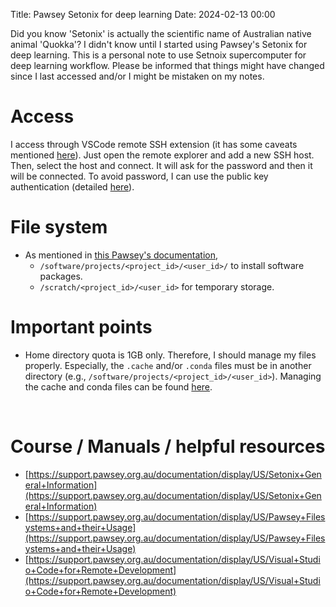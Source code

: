 Title: Pawsey Setonix for deep learning
Date: 2024-02-13 00:00

Did you know 'Setonix' is actually the scientific name of Australian native animal 'Quokka'? I didn't know until I started using Pawsey's Setonix for deep learning. This is a personal note to use Setnoix supercomputer for deep learning workflow. Please be informed that things might have changed since I last accessed and/or I might be mistaken on my notes.

# Access
I access through VSCode remote SSH extension (it has some caveats mentioned [here](https://support.pawsey.org.au/documentation/display/US/Visual+Studio+Code+for+Remote+Development)). Just open the remote explorer and add a new SSH host. Then, select the host and connect. It will ask for the password and then it will be connected. To avoid password, I can use the public key authentication (detailed [here](https://hasan-rakibul.github.io/personal-note-git-linux-etc-commands.html)).

# File system
- As mentioned in [this Pawsey's documentation](https://support.pawsey.org.au/documentation/display/US/Setonix+General+Information),
    - `/software/projects/<project_id>/<user_id>/` to install software packages.
    - `/scratch/<project_id>/<user_id>` for temporary storage.

# Important points
- Home directory quota is 1GB only. Therefore, I should manage my files properly. Especially, the `.cache` and/or `.conda` files must be in another directory (e.g., `/software/projects/<project_id>/<user_id>`). Managing the cache and conda files can be found [here](https://hasan-rakibul.github.io/personal-note-git-linux-etc-commands.html).

&nbsp;
# Course / Manuals / helpful resources
- [https://support.pawsey.org.au/documentation/display/US/Setonix+General+Information](https://support.pawsey.org.au/documentation/display/US/Setonix+General+Information)
- [https://support.pawsey.org.au/documentation/display/US/Pawsey+Filesystems+and+their+Usage](https://support.pawsey.org.au/documentation/display/US/Pawsey+Filesystems+and+their+Usage)
- [https://support.pawsey.org.au/documentation/display/US/Visual+Studio+Code+for+Remote+Development](https://support.pawsey.org.au/documentation/display/US/Visual+Studio+Code+for+Remote+Development)